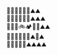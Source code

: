 🌳🌳🌳🌳🌳🌳⛰️⛰️<br />
🌲🌳🌳🌳🌳🌳⛰️⛰️⛰️<br />
🌳🌲🌲🚲🏕️🌳🌳⛰️⛰️<br />
🌲🌳🌲🌲🌳🌳⛰️🌳⛰️<br />
🌳🌲🌲🌲🌳⛰️⛰️⛰️⛰️<br />
<!--
**andy-esch/andy-esch** is a ✨ _special_ ✨ repository because its `README.md` (this file) appears on your GitHub profile.

Here are some ideas to get you started:

- 🔭 I’m currently working on ...
- 🌱 I’m currently learning ...
- 👯 I’m looking to collaborate on ...
- 🤔 I’m looking for help with ...
- 💬 Ask me about ...
- 📫 How to reach me: ...
- 😄 Pronouns: ...
- ⚡ Fun fact: ...
-->

